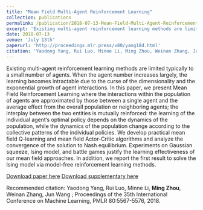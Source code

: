 ```yaml
---
title: "Mean Field Multi-Agent Reinforcement Learning"
collection: publications
permalink: /publication/2018-07-13-Mean-Field-Multi-Agent-Reinforcement-Learning
excerpt: 'Existing multi-agent reinforcement learning methods are limited typically to a small number of agents. When the agent number increases largely, the learning becomes intractable due to the curse of the dimensionality and the exponential growth of agent interactions. In this paper, we present Mean Field Reinforcement Learning where the interactions within the population of agents are approximated by those between a single agent and the average effect from the overall population or neighboring agents ...'
date: 2018-07-13
venue: 'July 13th'
paperurl: 'http://proceedings.mlr.press/v80/yang18d.html'
citation: 'Yaodong Yang, Rui Luo, Minne Li, Ming Zhou, Weinan Zhang, Jun Wang ; Proceedings of the 35th International Conference on Machine Learning, PMLR 80:5567-5576, 2018.'
---
```


Existing multi-agent reinforcement learning methods are limited typically to a small number of agents. When the agent number increases largely, the learning becomes intractable due to the curse of the dimensionality and the exponential growth of agent interactions. In this paper, we present Mean Field Reinforcement Learning where the interactions within the population of agents are approximated by those between a single agent and the average effect from the overall population or neighboring agents; the interplay between the two entities is mutually reinforced: the learning of the individual agent’s optimal policy depends on the dynamics of the population, while the dynamics of the population change according to the collective patterns of the individual policies. We develop practical mean field Q-learning and mean field Actor-Critic algorithms and analyze the convergence of the solution to Nash equilibrium. Experiments on Gaussian squeeze, Ising model, and battle games justify the learning effectiveness of our mean field approaches. In addition, we report the first result to solve the Ising model via model-free reinforcement learning methods.

[Download paper here](http://proceedings.mlr.press/v80/yang18d/yang18d.pdf)
[Download supplementary here](http://proceedings.mlr.press/v80/yang18d/yang18d-supp.pdf)

Recommended citation: Yaodong Yang, Rui Luo, Minne Li, **Ming Zhou**, Weinan Zhang, Jun Wang ; Proceedings of the 35th International Conference on Machine Learning, PMLR 80:5567-5576, 2018.
